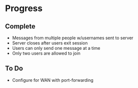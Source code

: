 # Progress
## Complete
* Messages from multiple people w/usernames sent to server
* Server closes after users exit session
* Users can only send one message at a time
* Only two users are allowed to join

## To Do
* Configure for WAN with port-forwarding